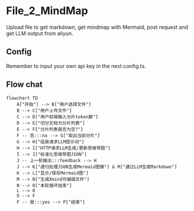 # File_2_MindMap
Upload file to get markdown, get mindmap with Mermaid, post request and get LLM output from aliyun. 

## Config
Remember to input your own api key in the next.config.ts.

## Flow chat
```mermaid
flowchart TD
    A["开始"] --> B["用户选择文件"]
    B --> C["用户上传文件"]
    C --> D["用户前端输入分片token数"]
    D --> E["切分文档为分片列表"]
    E --> F{"分片列表是否为空?"}
    F -- 否:::no --> G["取出当前分片"]
    G --> H["组装请求LLM提示词"]
    H --> I["HTTP请求LLM生成/更新思维导图"]
    I --> J["标准化思维导图JSON"]
    J -- 上一轮输出:::feedback --> H
    J --> K["递归处理JSON生成Mermaid图像"] & M["通过LLM生成Markdown"]
    K --> L["显示/保存Mermaid图"]
    M --> N["生成Xmind可编辑文件"]
    N --> O["本轮循环结束"]
    L --> O
    O --> F
    F -- 是:::yes --> P["结束"]
```
